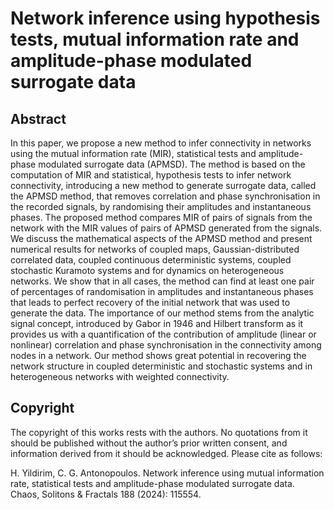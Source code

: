 # Network inference using hypothesis tests, mutual information rate and amplitude-phase modulated surrogate data

## Abstract

In this paper, we propose a new method to infer connectivity in networks using the mutual information rate (MIR), statistical tests and amplitude-phase modulated surrogate data (APMSD). The method is based on the computation of MIR and statistical, hypothesis tests to infer network connectivity, introducing a new method to generate surrogate data, called the APMSD method, that removes correlation and phase synchronisation in the recorded signals, by randomising their amplitudes and instantaneous phases. The proposed method compares MIR of pairs of signals from the network with the MIR values of pairs of APMSD generated from the signals. We discuss the mathematical aspects of the APMSD method and present numerical results for networks of coupled maps, Gaussian-distributed correlated data, coupled continuous deterministic systems, coupled stochastic Kuramoto systems and for dynamics on heterogeneous networks. We show that in all cases, the method can find at least one pair of percentages of randomisation in amplitudes and instantaneous phases that leads to perfect recovery of the initial network that was used to generate the data. The importance of our method stems from the analytic signal concept, introduced by Gabor in 1946 and Hilbert transform as it provides us with a quantification of the contribution of amplitude (linear or nonlinear) correlation and phase synchronisation in the connectivity among nodes in a network. Our method shows great potential in recovering the network structure in coupled deterministic and stochastic systems and in heterogeneous networks with weighted connectivity.

## Copyright

The copyright of this works rests with the authors. No quotations from it should be published without the author’s prior written consent, and information derived from it should be acknowledged. Please cite as follows:

H. Yildirim, C. G. Antonopoulos. Network inference using mutual information rate, statistical tests and amplitude-phase modulated surrogate data. Chaos, Solitons & Fractals 188 (2024): 115554.

